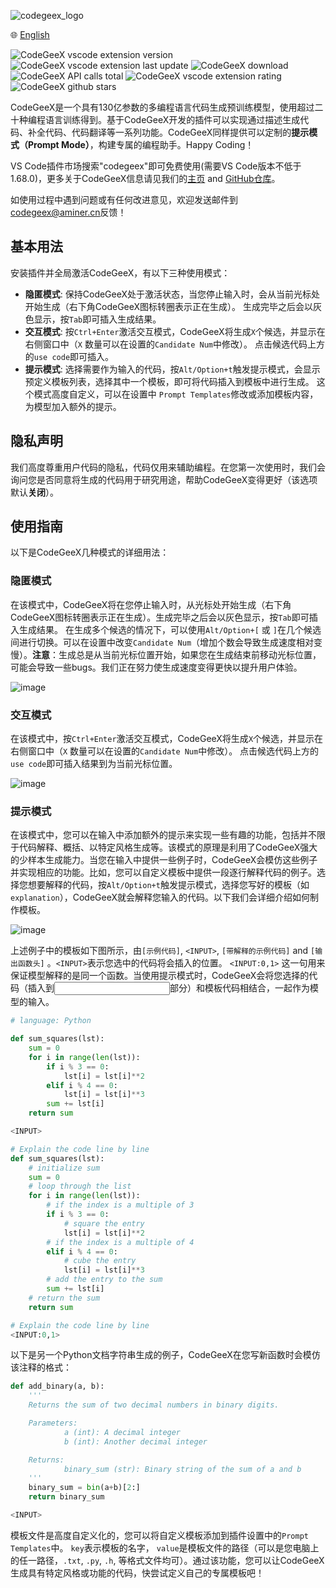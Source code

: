 ![codegeex_logo](../resources/logo/codegeex_logo.png)

🌐 <a href="https://github.com/THUDM/CodeGeeX/blob/main/vscode-extension/README.md" target="_blank">English</a>

![CodeGeeX vscode extension version](https://img.shields.io/visual-studio-marketplace/v/aminer.codegeex?colorA=0B9FE0&colorB=brightgreen)
![CodeGeeX vscode extension last update](https://img.shields.io/visual-studio-marketplace/last-updated/aminer.codegeex?colorA=0B9FE0&colorB=brightgreen)
![CodeGeeX download](https://img.shields.io/visual-studio-marketplace/d/aminer.codegeex?colorA=0B9FE0&colorB=brightgreen)
![CodeGeeX API calls total](https://img.shields.io/badge/dynamic/json?colorA=0B9FE0&colorB=brightgreen&label=API%20calls&query=%24.result.count&url=https%3A%2F%2Ftianqi.aminer.cn%2Fapi%2Fv1%2Fapi%2Fcodegeex%2Fdashboard%3Ftime_type%3Dall%26apiName%3Dall%26num%3D1)
![CodeGeeX vscode extension rating](https://img.shields.io/visual-studio-marketplace/stars/aminer.codegeex?colorA=0B9FE0&colorB=brightgreen)
![CodeGeeX github stars](https://img.shields.io/github/stars/THUDM/CodeGeeX?style=social)

CodeGeeX是一个具有130亿参数的多编程语言代码生成预训练模型，使用超过二十种编程语言训练得到。基于CodeGeeX开发的插件可以实现通过描述生成代码、补全代码、代码翻译等一系列功能。CodeGeeX同样提供可以定制的**提示模式（Prompt Mode）**，构建专属的编程助手。Happy Coding！

VS Code插件市场搜索"codegeex"即可免费使用(需要VS Code版本不低于1.68.0)，更多关于CodeGeeX信息请见我们的[主页](https://models.aminer.cn/codegeex/) and [GitHub仓库](https://github.com/THUDM/CodeGeeX)。

如使用过程中遇到问题或有任何改进意见，欢迎发送邮件到[codegeex@aminer.cn](mailto:codegeex@aminer.cn)反馈！

## 基本用法
安装插件并全局激活CodeGeeX，有以下三种使用模式：

-   **隐匿模式**: 保持CodeGeeX处于激活状态，当您停止输入时，会从当前光标处开始生成（右下角CodeGeeX图标转圈表示正在生成）。 生成完毕之后会以灰色显示，按``Tab``即可插入生成结果。 
-   **交互模式**: 按``Ctrl+Enter``激活交互模式，CodeGeeX将生成``X``个候选，并显示在右侧窗口中（``X`` 数量可以在设置的``Candidate Num``中修改）。 点击候选代码上方的``use code``即可插入。
-   **提示模式**: 选择需要作为输入的代码，按``Alt/Option+t``触发提示模式，会显示预定义模板列表，选择其中一个模板，即可将代码插入到模板中进行生成。 这个模式高度自定义，可以在设置中 ``Prompt Templates``修改或添加模板内容，为模型加入额外的提示。 

## 隐私声明

我们高度尊重用户代码的隐私，代码仅用来辅助编程。在您第一次使用时，我们会询问您是否同意将生成的代码用于研究用途，帮助CodeGeeX变得更好（该选项默认**关闭**）。

## 使用指南

以下是CodeGeeX几种模式的详细用法：

### 隐匿模式

在该模式中，CodeGeeX将在您停止输入时，从光标处开始生成（右下角CodeGeeX图标转圈表示正在生成）。生成完毕之后会以灰色显示，按``Tab``即可插入生成结果。 在生成多个候选的情况下，可以使用``Alt/Option+[`` 或 ``]``在几个候选间进行切换。可以在设置中改变``Candidate Num``（增加个数会导致生成速度相对变慢）。**注意**：生成总是从当前光标位置开始，如果您在生成结束前移动光标位置，可能会导致一些bugs。我们正在努力使生成速度变得更快以提升用户体验。

![image](stealth_mode.gif)

### 交互模式

在该模式中，按``Ctrl+Enter``激活交互模式，CodeGeeX将生成``X``个候选，并显示在右侧窗口中（``X`` 数量可以在设置的``Candidate Num``中修改）。 点击候选代码上方的``use code``即可插入结果到为当前光标位置。 

![image](interactive_mode.gif)

### 提示模式

在该模式中，您可以在输入中添加额外的提示来实现一些有趣的功能，包括并不限于代码解释、概括、以特定风格生成等。该模式的原理是利用了CodeGeeX强大的少样本生成能力。当您在输入中提供一些例子时，CodeGeeX会模仿这些例子并实现相应的功能。比如，您可以自定义模板中提供一段逐行解释代码的例子。选择您想要解释的代码，按``Alt/Option+t``触发提示模式，选择您写好的模板（如``explanation``），CodeGeeX就会解释您输入的代码。以下我们会详细介绍如何制作模板。

![image](prompt_mode.gif)

上述例子中的模板如下图所示，由``[示例代码]``, ``<INPUT>``, ``[带解释的示例代码]`` and ``[输出函数头]`` 。``<INPUT>``表示您选中的代码将会插入的位置。 ``<INPUT:0,1>`` 这一句用来保证模型解释的是同一个函数。当使用提示模式时，CodeGeeX会将您选择的代码（插入到<INPUT>部分）和模板代码相结合，一起作为模型的输入。 

```python
# language: Python

def sum_squares(lst):
    sum = 0
    for i in range(len(lst)):
        if i % 3 == 0:
            lst[i] = lst[i]**2
        elif i % 4 == 0:
            lst[i] = lst[i]**3
        sum += lst[i]
    return sum

<INPUT>

# Explain the code line by line
def sum_squares(lst):
    # initialize sum
    sum = 0
    # loop through the list
    for i in range(len(lst)):
        # if the index is a multiple of 3
        if i % 3 == 0:
            # square the entry
            lst[i] = lst[i]**2
        # if the index is a multiple of 4
        elif i % 4 == 0:
            # cube the entry
            lst[i] = lst[i]**3
        # add the entry to the sum
        sum += lst[i]
    # return the sum
    return sum

# Explain the code line by line
<INPUT:0,1>
```

以下是另一个Python文档字符串生成的例子，CodeGeeX在您写新函数时会模仿该注释的格式：
```python
def add_binary(a, b):
    '''
    Returns the sum of two decimal numbers in binary digits.

    Parameters:
            a (int): A decimal integer
            b (int): Another decimal integer

    Returns:
            binary_sum (str): Binary string of the sum of a and b
    '''
    binary_sum = bin(a+b)[2:]
    return binary_sum

<INPUT>
```

模板文件是高度自定义化的，您可以将自定义模板添加到插件设置中的``Prompt Templates``中。 ``key``表示模板的名字， ``value``是模板文件的路径（可以是您电脑上的任一路径，``.txt``, ``.py``, ``.h``, 等格式文件均可）。通过该功能，您可以让CodeGeeX生成具有特定风格或功能的代码，快尝试定义自己的专属模板吧！
